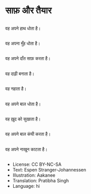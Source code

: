 # साफ़ और तैयार 

##
वह अपने हाथ धोता है।

##
वह अपना मुँह धोता है।

##
वह अपने दाँत साफ़ करता है।

##
वह दाढ़ी बनाता है।

##
वह नहाता है।

##
वह अपने बाल धोता है।

##
वह ख़ुद को सुखाता है।

##
वह अपने बाल कंघी करता है।

##
वह अपने नाखून काटता है।

##
* License: CC BY-NC-SA
* Text: Espen Stranger-Johannessen
* Illustration: Aakanee
* Translation: Pratibha Singh
* Language: hi
